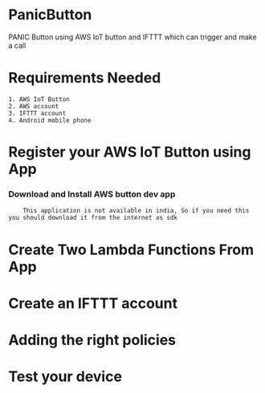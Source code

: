 # PanicButton
PANIC Button using AWS IoT button and IFTTT which can trigger and make a call 

# Requirements Needed 
    1. AWS IoT Button
    2. AWS account
    3. IFTTT account
    4. Android mobile phone
    
# Register your AWS IoT Button using App
   ### Download and Install AWS button dev app 
        This application is not available in india, So if you need this you should download it from the internet as sdk
# Create Two Lambda Functions From App

# Create an IFTTT account

# Adding the right policies

# Test your device


